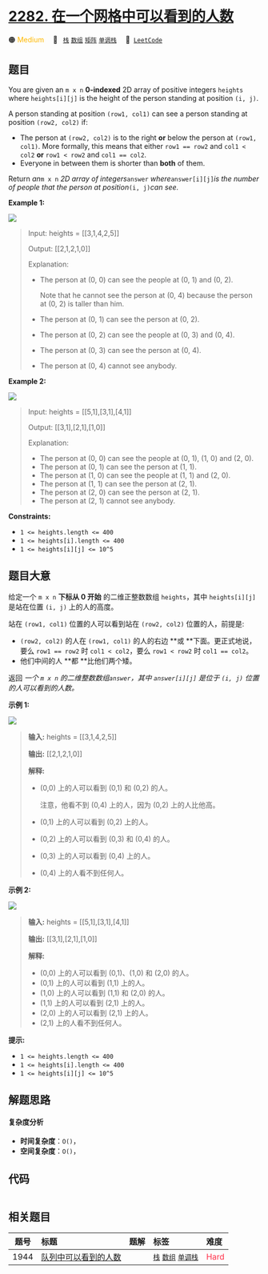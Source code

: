# [2282. 在一个网格中可以看到的人数](https://leetcode.com/problems/number-of-people-that-can-be-seen-in-a-grid)

🟠 <font color=#ffb800>Medium</font>&emsp; 🔖&ensp; [`栈`](/tag/stack.md) [`数组`](/tag/array.md) [`矩阵`](/tag/matrix.md) [`单调栈`](/tag/monotonic-stack.md)&emsp; 🔗&ensp;[`LeetCode`](https://leetcode.com/problems/number-of-people-that-can-be-seen-in-a-grid)

## 题目

You are given an `m x n` **0-indexed** 2D array of positive integers `heights`
where `heights[i][j]` is the height of the person standing at position `(i,
j)`.

A person standing at position `(row1, col1)` can see a person standing at
position `(row2, col2)` if:

  * The person at `(row2, col2)` is to the right **or** below the person at `(row1, col1)`. More formally, this means that either `row1 == row2` and `col1 < col2` **or** `row1 < row2` and `col1 == col2`.
  * Everyone in between them is shorter than **both** of them.

Return _an_`m x n` _2D array of integers_`answer` _where_`answer[i][j]`_is the
number of people that the person at position_`(i, j)`_can see._



**Example 1:**

![](https://fastly.jsdelivr.net/gh/doocs/leetcode@main/solution/2200-2299/2282.Number%20of%20People%20That%20Can%20Be%20Seen%20in%20a%20Grid/images/image-20220524180458-1.png)

> Input: heights = [[3,1,4,2,5]]
> 
> Output: [[2,1,2,1,0]]
> 
> Explanation:
> - The person at (0, 0) can see the people at (0, 1) and (0, 2).
> 
>   Note that he cannot see the person at (0, 4) because the person at (0, 2) is taller than him.
> - The person at (0, 1) can see the person at (0, 2).
> - The person at (0, 2) can see the people at (0, 3) and (0, 4).
> - The person at (0, 3) can see the person at (0, 4).
> - The person at (0, 4) cannot see anybody.

**Example 2:**

![](https://fastly.jsdelivr.net/gh/doocs/leetcode@main/solution/2200-2299/2282.Number%20of%20People%20That%20Can%20Be%20Seen%20in%20a%20Grid/images/image-20220523113533-2.png)

> Input: heights = [[5,1],[3,1],[4,1]]
> 
> Output: [[3,1],[2,1],[1,0]]
> 
> Explanation:
> - The person at (0, 0) can see the people at (0, 1), (1, 0) and (2, 0).
> - The person at (0, 1) can see the person at (1, 1).
> - The person at (1, 0) can see the people at (1, 1) and (2, 0).
> - The person at (1, 1) can see the person at (2, 1).
> - The person at (2, 0) can see the person at (2, 1).
> - The person at (2, 1) cannot see anybody.

**Constraints:**

  * `1 <= heights.length <= 400`
  * `1 <= heights[i].length <= 400`
  * `1 <= heights[i][j] <= 10^5`


## 题目大意

给定一个 `m x n` **下标从 0 开始** 的二维正整数数组 `heights`，其中 `heights[i][j]` 是站在位置 `(i, j)`
上的人的高度。

站在 `(row1, col1)` 位置的人可以看到站在 `(row2, col2)` 位置的人，前提是:

  * `(row2, col2)` 的人在 `(row1, col1)` 的人的右边 **或  **下面。更正式地说，要么 `row1 == row2` 时 `col1 < col2`，要么 `row1 < row2` 时 `col1 == col2`。
  * 他们中间的人 **都  **比他们两个矮。

返回 _一个  `m x n` 的二维整数数组`answer`，其中 `answer[i][j]` 是位于 `(i, j)` 位置的人可以看到的人数。_



**示例 1:**

![](https://fastly.jsdelivr.net/gh/doocs/leetcode@main/solution/2200-2299/2282.Number%20of%20People%20That%20Can%20Be%20Seen%20in%20a%20Grid/images/image-20220524180458-1.png)

> 
> 
> 
> 
> 
> **输入:** heights = [[3,1,4,2,5]]
> 
> **输出:** [[2,1,2,1,0]]
> 
> **解释:**
> - (0,0) 上的人可以看到 (0,1) 和 (0,2) 的人。
> 
>   注意，他看不到 (0,4) 上的人，因为 (0,2) 上的人比他高。
> - (0,1) 上的人可以看到 (0,2) 上的人。
> - (0,2) 上的人可以看到 (0,3) 和 (0,4) 的人。
> - (0,3) 上的人可以看到 (0,4) 上的人。
> - (0,4) 上的人看不到任何人。

**示例 2:**

![](https://fastly.jsdelivr.net/gh/doocs/leetcode@main/solution/2200-2299/2282.Number%20of%20People%20That%20Can%20Be%20Seen%20in%20a%20Grid/images/image-20220523113533-2.png)

> 
> 
> 
> 
> 
> **输入:** heights = [[5,1],[3,1],[4,1]]
> 
> **输出:** [[3,1],[2,1],[1,0]]
> 
> **解释:**
> - (0,0) 上的人可以看到 (0,1)、(1,0) 和 (2,0) 的人。
> - (0,1) 上的人可以看到 (1,1) 上的人。
> - (1,0) 上的人可以看到 (1,1) 和 (2,0) 的人。
> - (1,1) 上的人可以看到 (2,1) 上的人。
> - (2,0) 上的人可以看到 (2,1) 上的人。
> - (2,1) 上的人看不到任何人。



**提示:**

  * `1 <= heights.length <= 400`
  * `1 <= heights[i].length <= 400`
  * `1 <= heights[i][j] <= 10^5`


## 解题思路

#### 复杂度分析

- **时间复杂度**：`O()`，
- **空间复杂度**：`O()`，

## 代码

```javascript

```

## 相关题目

<!-- prettier-ignore -->
| 题号 | 标题 | 题解 | 标签 | 难度 |
| :------: | :------ | :------: | :------ | :------ |
| 1944 | [队列中可以看到的人数](https://leetcode.com/problems/number-of-visible-people-in-a-queue) |  |  [`栈`](/tag/stack.md) [`数组`](/tag/array.md) [`单调栈`](/tag/monotonic-stack.md) | <font color=#ff334b>Hard</font> |
